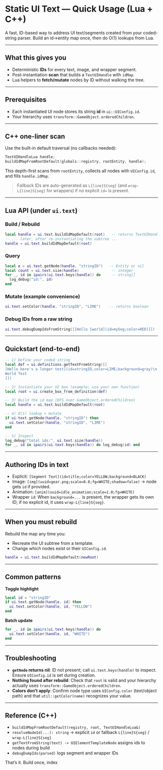 # Static UI Text — Quick Usage (Lua + C++)

A fast, ID-based way to address UI text/segments created from your coded-string parser. Build an id→entity map once, then do O(1) lookups from Lua.

---

## What this gives you

* Deterministic **IDs** for every text, image, and wrapper segment.
* Post-instantiation **scan** that builds a `TextUIHandle` with `idMap`.
* Lua helpers to **fetch/mutate** nodes by ID without walking the tree.

---

## Prerequisites

* Each instantiated UI node stores its string **id** in `ui::UIConfig.id`.
* Your hierarchy uses `transform::GameObject.orderedChildren`.

---

## C++ one-liner scan

Use the built-in default traversal (no callbacks needed):

```cpp
TextUIHandleLua handle;
buildIdMapFromRootDefault(globals::registry, rootEntity, handle);
```

This depth-first scans from `rootEntity`, collects all nodes with `UIConfig.id`, and fills `handle.idMap`.

> Fallback IDs are auto-generated as `L{line}S{seg}` (and `wrap-L{line}S{seg}` for wrappers) if no explicit `id=` is present.

---

## Lua API (under `ui.text`)

### Build / Rebuild

```lua
local handle = ui.text.buildIdMapDefault(root)   -- returns TextUIHandle
-- ... later, after re-instantiating the subtree ...
handle = ui.text.buildIdMapDefault(root)
```

### Query

```lua
local e = ui.text.getNode(handle, "stringID")   -- Entity or nil
local count = ui.text.size(handle)               -- integer
for _, id in ipairs(ui.text.keys(handle)) do     -- string[]
  log_debug("id:", id)
end
```

### Mutate (example convenience)

```lua
ui.text.setColor(handle, "stringID", "LIME")    -- returns boolean
```

### Debug IDs from a raw string

```lua
ui.text.debugDumpIdsFromString([[Hello [world](id=mySeg;color=RED)]])
```

---

## Quickstart (end-to-end)

```lua
-- 1) Define your coded string
local def = ui.definitions.getTextFromString([[ 
[Hello here's a longer test](id=stringID,color=LIME;background=gray)\n
World Test
]])

-- 2) Instantiate your UI box (example; use your own function)
local root = ui.create_box_from_definition(def)

-- 3) Build the id map (DFS over GameObject.orderedChildren)
local handle = ui.text.buildIdMapDefault(root)

-- 4) O(1) lookup + mutate
if ui.text.getNode(handle, "stringID") then
  ui.text.setColor(handle, "stringID", "LIME")
end

-- 5) Inspect
log_debug("total ids:", ui.text.size(handle))
for _, id in ipairs(ui.text.keys(handle)) do log_debug(id) end
```

---

## Authoring IDs in text

* Explicit: `[Segment Text](id=title;color=YELLOW;background=BLACK)`
* Image: `[img](uuid=gear.png;scale=0.8;fg=WHITE;shadow=false)` → node gets `id` if provided.
* Animation: `[anim](uuid=idle_animation;scale=1.0;fg=WHITE)`
* Wrapper `id`: When `background=...` is present, the wrapper gets its own ID; if no explicit id, it uses `wrap-L{line}S{seg}`.

---

## When you must rebuild

Rebuild the map any time you:

* Recreate the UI subtree from a template.
* Change which nodes exist or their `UIConfig.id`.

```lua
handle = ui.text.buildIdMapDefault(newRoot)
```

---

## Common patterns

**Toggle highlight**

```lua
local id = "stringID"
if ui.text.getNode(handle, id) then
  ui.text.setColor(handle, id, "YELLOW")
end
```

**Batch update**

```lua
for _, id in ipairs(ui.text.keys(handle)) do
  ui.text.setColor(handle, id, "WHITE")
end
```

---

## Troubleshooting

* **`getNode` returns nil**: ID not present; call `ui.text.keys(handle)` to inspect. Ensure `UIConfig.id` is set during creation.
* **Nothing found after rebuild**: Check that `root` is valid and your hierarchy actually uses `transform::GameObject.orderedChildren`.
* **Colors don’t apply**: Confirm node type uses `UIConfig.color` (text/object path) and that `util::getColor(name)` recognizes your value.

---

## Reference (C++)

* `buildIdMapFromRootDefault(registry, root, TextUIHandleLua&)`
* `resolveNodeId(...): string` → explicit `id` or fallback `L{line}S{seg}` / `wrap-L{line}S{seg}`
* `getTextFromString(text) -> UIElementTemplateNode` assigns ids to nodes during build
* `debugDumpIds(parsed)` logs segment and wrapper IDs

That’s it. Build once, index
